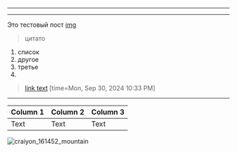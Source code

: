 [category]: <> (Test)
[date]: <> (2020/10/24)
[title]: <> (From HackMD.io)
---

---

Это тестовый пост 
[img](/images/Angkor_1.jpg)

> цитато
1. список
2. другое
3. третье
4. 
> [link text](https:// "title")
> [time=Mon, Sep 30, 2024 10:33 PM]

---


| Column 1 | Column 2 | Column 3 |
| -------- | -------- | -------- |
| Text     | Text     | Text     |

![craiyon_161452_mountain](https://hackmd.io/_uploads/ry8bxY_RA.png)